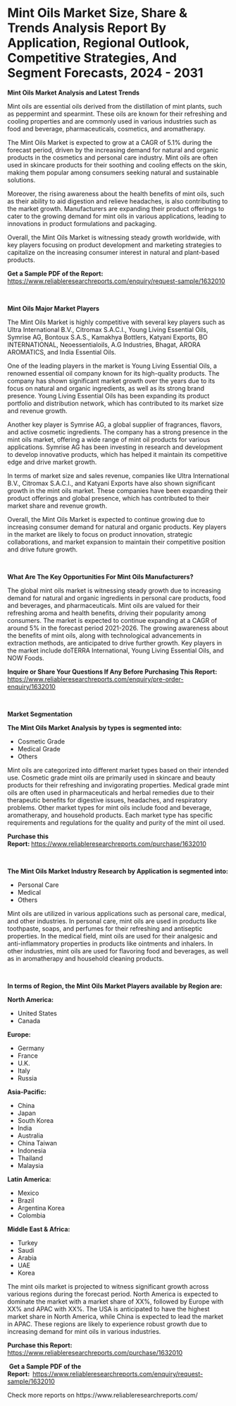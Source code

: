 <p><h1>Mint Oils Market Size, Share & Trends Analysis Report By Application, Regional Outlook, Competitive Strategies, And Segment Forecasts, 2024 - 2031</h1></p><p><strong>Mint Oils Market Analysis and Latest Trends</strong></p>
<p><p>Mint oils are essential oils derived from the distillation of mint plants, such as peppermint and spearmint. These oils are known for their refreshing and cooling properties and are commonly used in various industries such as food and beverage, pharmaceuticals, cosmetics, and aromatherapy.</p><p>The Mint Oils Market is expected to grow at a CAGR of 5.1% during the forecast period, driven by the increasing demand for natural and organic products in the cosmetics and personal care industry. Mint oils are often used in skincare products for their soothing and cooling effects on the skin, making them popular among consumers seeking natural and sustainable solutions.</p><p>Moreover, the rising awareness about the health benefits of mint oils, such as their ability to aid digestion and relieve headaches, is also contributing to the market growth. Manufacturers are expanding their product offerings to cater to the growing demand for mint oils in various applications, leading to innovations in product formulations and packaging.</p><p>Overall, the Mint Oils Market is witnessing steady growth worldwide, with key players focusing on product development and marketing strategies to capitalize on the increasing consumer interest in natural and plant-based products.</p></p>
<p><strong>Get a Sample PDF of the Report:&nbsp;</strong> <a href="https://www.reliableresearchreports.com/enquiry/request-sample/1632010">https://www.reliableresearchreports.com/enquiry/request-sample/1632010</a></p>
<p>&nbsp;</p>
<p><strong>Mint Oils Major Market Players</strong></p>
<p><p>The Mint Oils Market is highly competitive with several key players such as Ultra International B.V., Citromax S.A.C.I., Young Living Essential Oils, Symrise AG, Bontoux S.A.S., Kamakhya Bottlers, Katyani Exports, BO INTERNATIONAL, Neoessentialoils, A.G Industries, Bhagat, ARORA AROMATICS, and India Essential Oils.</p><p>One of the leading players in the market is Young Living Essential Oils, a renowned essential oil company known for its high-quality products. The company has shown significant market growth over the years due to its focus on natural and organic ingredients, as well as its strong brand presence. Young Living Essential Oils has been expanding its product portfolio and distribution network, which has contributed to its market size and revenue growth.</p><p>Another key player is Symrise AG, a global supplier of fragrances, flavors, and active cosmetic ingredients. The company has a strong presence in the mint oils market, offering a wide range of mint oil products for various applications. Symrise AG has been investing in research and development to develop innovative products, which has helped it maintain its competitive edge and drive market growth.</p><p>In terms of market size and sales revenue, companies like Ultra International B.V., Citromax S.A.C.I., and Katyani Exports have also shown significant growth in the mint oils market. These companies have been expanding their product offerings and global presence, which has contributed to their market share and revenue growth.</p><p>Overall, the Mint Oils Market is expected to continue growing due to increasing consumer demand for natural and organic products. Key players in the market are likely to focus on product innovation, strategic collaborations, and market expansion to maintain their competitive position and drive future growth.</p></p>
<p>&nbsp;</p>
<p><strong>What Are The Key Opportunities For Mint Oils Manufacturers?</strong></p>
<p><p>The global mint oils market is witnessing steady growth due to increasing demand for natural and organic ingredients in personal care products, food and beverages, and pharmaceuticals. Mint oils are valued for their refreshing aroma and health benefits, driving their popularity among consumers. The market is expected to continue expanding at a CAGR of around 5% in the forecast period 2021-2026. The growing awareness about the benefits of mint oils, along with technological advancements in extraction methods, are anticipated to drive further growth. Key players in the market include doTERRA International, Young Living Essential Oils, and NOW Foods.</p></p>
<p><strong>Inquire or Share Your Questions If Any Before Purchasing This Report:</strong> <a href="https://www.reliableresearchreports.com/enquiry/pre-order-enquiry/1632010">https://www.reliableresearchreports.com/enquiry/pre-order-enquiry/1632010</a></p>
<p>&nbsp;</p>
<p><strong>Market Segmentation</strong></p>
<p><strong>The Mint Oils Market Analysis by types is segmented into:</strong></p>
<p><ul><li>Cosmetic Grade</li><li>Medical Grade</li><li>Others</li></ul></p>
<p><p>Mint oils are categorized into different market types based on their intended use. Cosmetic grade mint oils are primarily used in skincare and beauty products for their refreshing and invigorating properties. Medical grade mint oils are often used in pharmaceuticals and herbal remedies due to their therapeutic benefits for digestive issues, headaches, and respiratory problems. Other market types for mint oils include food and beverage, aromatherapy, and household products. Each market type has specific requirements and regulations for the quality and purity of the mint oil used.</p></p>
<p><strong>Purchase this Report:&nbsp;</strong><a href="https://www.reliableresearchreports.com/purchase/1632010">https://www.reliableresearchreports.com/purchase/1632010</a></p>
<p>&nbsp;</p>
<p><strong>The Mint Oils Market Industry Research by Application is segmented into:</strong></p>
<p><ul><li>Personal Care</li><li>Medical</li><li>Others</li></ul></p>
<p><p>Mint oils are utilized in various applications such as personal care, medical, and other industries. In personal care, mint oils are used in products like toothpaste, soaps, and perfumes for their refreshing and antiseptic properties. In the medical field, mint oils are used for their analgesic and anti-inflammatory properties in products like ointments and inhalers. In other industries, mint oils are used for flavoring food and beverages, as well as in aromatherapy and household cleaning products.</p></p>
<p>&nbsp;</p>
<p><strong>In terms of Region, the Mint Oils Market Players available by Region are:</strong></p>
<p>
    <p> <strong> North America: </strong>
        <ul>
            <li>United States</li>
            <li>Canada</li>
        </ul>
        </p> 
    <p> <strong> Europe: </strong>
        <ul>
            <li>Germany</li>
            <li>France</li>
            <li>U.K.</li>
            <li>Italy</li>
            <li>Russia</li>
        </ul>
        </p> 
    <p> <strong> Asia-Pacific: </strong>
        <ul>
            <li>China</li>
            <li>Japan</li>
            <li>South Korea</li>
            <li>India</li>
            <li>Australia</li>
            <li>China Taiwan</li>
            <li>Indonesia</li>
            <li>Thailand</li>
            <li>Malaysia</li>
        </ul>
        </p> 
    <p> <strong> Latin America: </strong>
        <ul>
            <li>Mexico</li>
            <li>Brazil</li>
            <li>Argentina Korea</li>
            <li>Colombia</li>
        </ul>
        </p> 
    <p> <strong> Middle East & Africa: </strong>
        <ul>
            <li>Turkey</li>
            <li>Saudi</li>
            <li>Arabia</li>
            <li>UAE</li>
            <li>Korea</li>
        </ul>
    </p>
    </p>
<p><p>The mint oils market is projected to witness significant growth across various regions during the forecast period. North America is expected to dominate the market with a market share of XX%, followed by Europe with XX% and APAC with XX%. The USA is anticipated to have the highest market share in North America, while China is expected to lead the market in APAC. These regions are likely to experience robust growth due to increasing demand for mint oils in various industries.</p></p>
<p><strong>Purchase this Report: </strong><a href="https://www.reliableresearchreports.com/purchase/1632010">https://www.reliableresearchreports.com/purchase/1632010</a></p>
<p>&nbsp;<strong>Get a Sample PDF of the Report:&nbsp;&nbsp;</strong><a href="https://www.reliableresearchreports.com/enquiry/request-sample/1632010">https://www.reliableresearchreports.com/enquiry/request-sample/1632010</a></p>
<p><strong></strong></p>
<p>Check more reports on https://www.reliableresearchreports.com/</p>